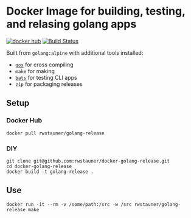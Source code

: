 # Docker Image for building, testing, and relasing golang apps

[![docker hub](https://img.shields.io/badge/docker-golang--release-blue.svg)](https://hub.docker.com/r/rwstauner/golang-release)
[![Build Status](https://travis-ci.org/rwstauner/docker-golang-release.svg?branch=master)](https://travis-ci.org/rwstauner/docker-golang-release)

Built from `golang:alpine` with additional tools installed:

- [`gox`][gox]  for cross compiling
- `make` for making
- [`bats`][bats] for testing CLI apps
- `zip`  for packaging releases

## Setup

### Docker Hub

    docker pull rwstauner/golang-release

### DIY

    git clone git@github.com:rwstauner/docker-golang-release.git
    cd docker-golang-release
    docker build -t golang-release .

## Use

    docker run -it --rm -v /some/path:/src -w /src rwstauner/golang-release make

[gox]: https://github.com/mitchellh/gox
[bats]: https://github.com/sstephenson/bats
